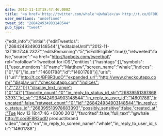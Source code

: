 ```yaml
---
date: 2012-11-13T18:47:46.000Z
title: "<a href='http://twitter.com/whale'>@whale</a> http://t.co/BF8R3udO product/brand video″"
user_mentions: "undefined"
tweet_id: "268424934903148544"
pub_type: "tweet"
---
```

{"edit_info":{"initial":{"editTweetIds":["268424934903148544"],"editableUntil":"2012-11-13T19:17:46.232Z","editsRemaining":"5","isEditEligible":true}},"retweeted":false,"source":"<a href=\"http://tapbots.com/tweetbot\" rel=\"nofollow\">Tweetbot for iOS</a>","entities":{"hashtags":[],"symbols":[],"user_mentions":[{"name":"Matthew","screen_name":"whale","indices":["0","6"],"id_str":"14601788","id":"14601788"}],"urls":[{"url":"http://t.co/BF8R3udO","expanded_url":"http://www.checkoutapp.com/","display_url":"checkoutapp.com","indices":["7","27"]}]},"display_text_range":["0","47"],"favorite_count":"0","in_reply_to_status_id_str":"268395513978683393","id_str":"268424934903148544","in_reply_to_user_id":"14601788","truncated":false,"retweet_count":"0","id":"268424934903148544","in_reply_to_status_id":"268395513978683393","possibly_sensitive":false,"created_at":"Tue Nov 13 18:47:46 +0000 2012","favorited":false,"full_text":"@whale http://t.co/BF8R3udO product/brand video","lang":"en","in_reply_to_screen_name":"whale","in_reply_to_user_id_str":"14601788"}
